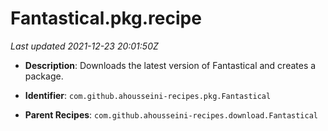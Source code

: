 # Fantastical.pkg.recipe

_Last updated 2021-12-23 20:01:50Z_

- **Description**: Downloads the latest version of Fantastical and creates a package.

- **Identifier**: `com.github.ahousseini-recipes.pkg.Fantastical`

- **Parent Recipes**: `com.github.ahousseini-recipes.download.Fantastical`
